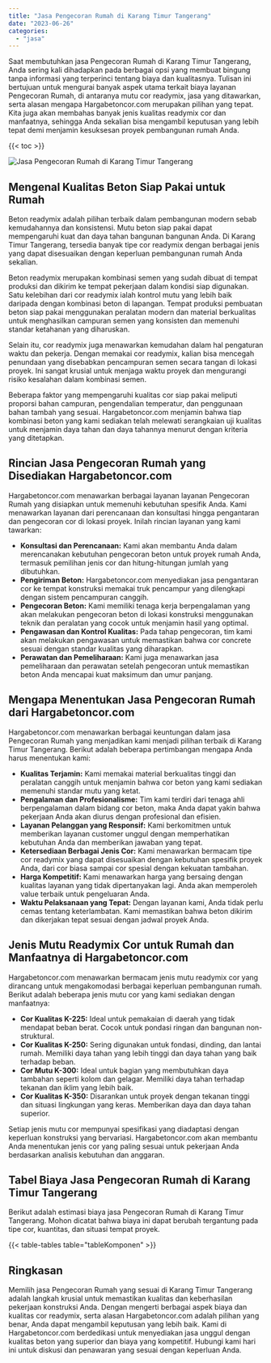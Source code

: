 ```yaml
---
title: "Jasa Pengecoran Rumah di Karang Timur Tangerang"
date: "2023-06-26"
categories: 
  - "jasa"
---
```



Saat membutuhkan jasa Pengecoran Rumah di Karang Timur Tangerang, Anda sering kali dihadapkan pada berbagai opsi yang membuat bingung tanpa informasi yang terperinci tentang biaya dan kualitasnya. Tulisan ini bertujuan untuk mengurai banyak aspek utama terkait biaya layanan Pengecoran Rumah, di antaranya mutu cor readymix, jasa yang ditawarkan, serta alasan mengapa Hargabetoncor.com merupakan pilihan yang tepat. Kita juga akan membahas banyak jenis kualitas readymix cor dan manfaatnya, sehingga Anda sekalian bisa mengambil keputusan yang lebih tepat demi menjamin kesuksesan proyek pembangunan rumah Anda.

{{< toc >}}

![Jasa Pengecoran Rumah di Karang Timur Tangerang](https://hargareadymixid.github.io/hbc/readymix-hbc%20(26).png)

## Mengenal Kualitas Beton Siap Pakai untuk Rumah

Beton readymix adalah pilihan terbaik dalam pembangunan modern sebab kemudahannya dan konsistensi. Mutu beton siap pakai dapat mempengaruhi kuat dan daya tahan bangunan bangunan Anda. Di Karang Timur Tangerang, tersedia banyak tipe cor readymix dengan berbagai jenis yang dapat disesuaikan dengan keperluan pembangunan rumah Anda sekalian.

Beton readymix merupakan kombinasi semen yang sudah dibuat di tempat produksi dan dikirim ke tempat pekerjaan dalam kondisi siap digunakan. Satu kelebihan dari cor readymix ialah kontrol mutu yang lebih baik daripada dengan kombinasi beton di lapangan. Tempat produksi pembuatan beton siap pakai menggunakan peralatan modern dan material berkualitas untuk menghasilkan campuran semen yang konsisten dan memenuhi standar ketahanan yang diharuskan.

Selain itu, cor readymix juga menawarkan kemudahan dalam hal pengaturan waktu dan pekerja. Dengan memakai cor readymix, kalian bisa mencegah penundaan yang disebabkan pencampuran semen secara tangan di lokasi proyek. Ini sangat krusial untuk menjaga waktu proyek dan mengurangi risiko kesalahan dalam kombinasi semen.

Beberapa faktor yang mempengaruhi kualitas cor siap pakai meliputi proporsi bahan campuran, pengendalian temperatur, dan penggunaan bahan tambah yang sesuai. Hargabetoncor.com menjamin bahwa tiap kombinasi beton yang kami sediakan telah melewati serangkaian uji kualitas untuk menjamin daya tahan dan daya tahannya menurut dengan kriteria yang ditetapkan.

## Rincian Jasa Pengecoran Rumah yang Disediakan Hargabetoncor.com

Hargabetoncor.com menawarkan berbagai layanan layanan Pengecoran Rumah yang disiapkan untuk memenuhi kebutuhan spesifik Anda. Kami menawarkan layanan dari perencanaan dan konsultasi hingga pengantaran dan pengecoran cor di lokasi proyek. Inilah rincian layanan yang kami tawarkan:

- **Konsultasi dan Perencanaan:** Kami akan membantu Anda dalam merencanakan kebutuhan pengecoran beton untuk proyek rumah Anda, termasuk pemilihan jenis cor dan hitung-hitungan jumlah yang dibutuhkan.
- **Pengiriman Beton:** Hargabetoncor.com menyediakan jasa pengantaran cor ke tempat konstruksi memakai truk pencampur yang dilengkapi dengan sistem pencampuran canggih.
- **Pengecoran Beton:** Kami memiliki tenaga kerja berpengalaman yang akan melakukan pengecoran beton di lokasi konstruksi menggunakan teknik dan peralatan yang cocok untuk menjamin hasil yang optimal.
- **Pengawasan dan Kontrol Kualitas:** Pada tahap pengecoran, tim kami akan melakukan pengawasan untuk memastikan bahwa cor concrete sesuai dengan standar kualitas yang diharapkan.
- **Perawatan dan Pemeliharaan:** Kami juga menawarkan jasa pemeliharaan dan perawatan setelah pengecoran untuk memastikan beton Anda mencapai kuat maksimum dan umur panjang.

## Mengapa Menentukan Jasa Pengecoran Rumah dari Hargabetoncor.com

Hargabetoncor.com menawarkan berbagai keuntungan dalam jasa Pengecoran Rumah yang menjadikan kami menjadi pilihan terbaik di Karang Timur Tangerang. Berikut adalah beberapa pertimbangan mengapa Anda harus menentukan kami:

- **Kualitas Terjamin:** Kami memakai material berkualitas tinggi dan peralatan canggih untuk menjamin bahwa cor beton yang kami sediakan memenuhi standar mutu yang ketat.
- **Pengalaman dan Profesionalisme:** Tim kami terdiri dari tenaga ahli berpengalaman dalam bidang cor beton, maka Anda dapat yakin bahwa pekerjaan Anda akan diurus dengan profesional dan efisien.
- **Layanan Pelanggan yang Responsif:** Kami berkomitmen untuk memberikan layanan customer unggul dengan memperhatikan kebutuhan Anda dan memberikan jawaban yang tepat.
- **Ketersediaan Berbagai Jenis Cor:** Kami menawarkan bermacam tipe cor readymix yang dapat disesuaikan dengan kebutuhan spesifik proyek Anda, dari cor biasa sampai cor spesial dengan kekuatan tambahan.
- **Harga Kompetitif:** Kami menawarkan harga yang bersaing dengan kualitas layanan yang tidak dipertanyakan lagi. Anda akan memperoleh value terbaik untuk pengeluaran Anda.
- **Waktu Pelaksanaan yang Tepat:** Dengan layanan kami, Anda tidak perlu cemas tentang keterlambatan. Kami memastikan bahwa beton dikirim dan dikerjakan tepat sesuai dengan jadwal proyek Anda.

## Jenis Mutu Readymix Cor untuk Rumah dan Manfaatnya di Hargabetoncor.com

Hargabetoncor.com menawarkan bermacam jenis mutu readymix cor yang dirancang untuk mengakomodasi berbagai keperluan pembangunan rumah. Berikut adalah beberapa jenis mutu cor yang kami sediakan dengan manfaatnya:

- **Cor Kualitas K-225:** Ideal untuk pemakaian di daerah yang tidak mendapat beban berat. Cocok untuk pondasi ringan dan bangunan non-struktural.
- **Cor Kualitas K-250:** Sering digunakan untuk fondasi, dinding, dan lantai rumah. Memiliki daya tahan yang lebih tinggi dan daya tahan yang baik terhadap beban.
- **Cor Mutu K-300:** Ideal untuk bagian yang membutuhkan daya tambahan seperti kolom dan gelagar. Memiliki daya tahan terhadap tekanan dan iklim yang lebih baik.
- **Cor Kualitas K-350:** Disarankan untuk proyek dengan tekanan tinggi dan situasi lingkungan yang keras. Memberikan daya dan daya tahan superior.

Setiap jenis mutu cor mempunyai spesifikasi yang diadaptasi dengan keperluan konstruksi yang bervariasi. Hargabetoncor.com akan membantu Anda menentukan jenis cor yang paling sesuai untuk pekerjaan Anda berdasarkan analisis kebutuhan dan anggaran.

## Tabel Biaya Jasa Pengecoran Rumah di Karang Timur Tangerang

Berikut adalah estimasi biaya jasa Pengecoran Rumah di Karang Timur Tangerang. Mohon dicatat bahwa biaya ini dapat berubah tergantung pada tipe cor, kuantitas, dan situasi tempat proyek.

{{< table-tables table="tableKomponen" >}}

## Ringkasan

Memilih jasa Pengecoran Rumah yang sesuai di Karang Timur Tangerang adalah langkah krusial untuk memastikan kualitas dan keberhasilan pekerjaan konstruksi Anda. Dengan mengerti berbagai aspek biaya dan kualitas cor readymix, serta alasan Hargabetoncor.com adalah pilihan yang benar, Anda dapat mengambil keputusan yang lebih baik. Kami di Hargabetoncor.com berdedikasi untuk menyediakan jasa unggul dengan kualitas beton yang superior dan biaya yang kompetitif. Hubungi kami hari ini untuk diskusi dan penawaran yang sesuai dengan keperluan Anda.
